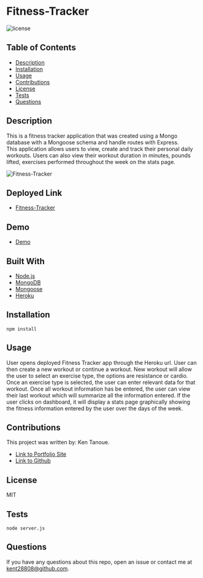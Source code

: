 # Fitness-Tracker

![license](https://img.shields.io/badge/license-MIT-blue.svg) 

## Table of Contents

* [Description](#description)
* [Installation](#installation)
* [Usage](#usage)
* [Contributions](#contributions)
* [License](#license)
* [Tests](#tests)
* [Questions](#questions)


## Description

This is a fitness tracker application that was created using a Mongo database with a Mongoose schema and handle routes with Express.  
This application allows users to view, create and track their personal daily workouts.  Users can also view their workout duration in minutes, pounds lifted, exercises performed throughout the week on the stats page.

![Fitness-Tracker]()

## Deployed Link
* [Fitness-Tracker](https://lit-stream-62425.herokuapp.com/)

## Demo
* [Demo](https://drive.google.com/file/d/1z1ytzg8o67G6g0IGZgt_fiMF_4fN3ppo/view)

## Built With
* [Node.js](https://nodejs.org/en/)
* [MongoDB](https://www.mongodb.com/)
* [Mongoose](https://mongoosejs.com/docs/)
* [Heroku](https://dashboard.heroku.com/apps)


## Installation

```
npm install
```

## Usage 

User opens deployed Fitness Tracker app through the Heroku url.  User can then create a new workout or continue a workout.  New workout will allow the user to select an exercise type, the options are resistance or cardio.  Once an exercise type is selected, the user can enter relevant data for that workout.  Once all workout information has be entered, the user can view their last workout which will summarize all the information entered.  If the user clicks on dashboard, it will display a stats page graphically showing the fitness information entered by the user over the days of the week.


## Contributions

This project was written by: Ken Tanoue.
- [Link to Portfolio Site](https://kent28808.github.io/KT-Portfolio/)
- [Link to Github](https://github.com/kent28808/)

   
## License

MIT

## Tests

```
node server.js
```

## Questions



If you have any questions about this repo, open an issue or contact me at kent28808@github.com.